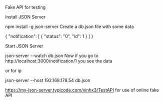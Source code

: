 Fake API for testing

Install JSON Server

npm install -g json-server Create a db.json file with some data

{ "notification": [ { "status": "0", "id": 1 } ] }

Start JSON Server

json-server --watch db.json Now if you go to http://localhost:3000/notification/1 you see the data

or for ip

json-server --host 192.168.178.54  db.json

https://my-json-server.typicode.com/vinhx3/TestAPI for use of online fake API
